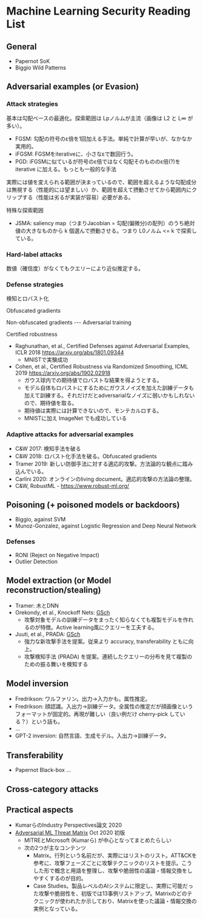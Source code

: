 # Machine Learning Security Reading List

## General
- Papernot SoK
- Biggio Wild Patterns

## Adversarial examples (or Evasion)

### Attack strategies
基本は勾配ベースの最適化。探索範囲は Lpノルムが主流（画像は L2 と L∞ が多い）。
- FGSM: 勾配の符号のε倍を1回加える手法。単純で計算が早いが、なかなか実用的。
- iFGSM: FGSMをiterativeに、小さなεで数回行う。
- PGD: iFGSMに似ているが符号のε倍ではなく勾配そのもののε倍(?)を iterative に加える。もっとも一般的な手法

実際には値を変えられる範囲が決まっているので、範囲を超えるような勾配成分は無視する（性能的には望ましい）か、範囲を超えて摂動させてから範囲内にクリップする（性能は劣るが実装が容易）必要がある。

特殊な探索範囲
- JSMA: saliency map（つまりJacobian = 勾配(偏微分)の配列）のうち絶対値の大きなものから k 個選んで摂動させる。つまり L0ノルム <= k で探索している。

### Hard-label attacks
数値（確信度）がなくてもクエリーにより近似推定する。

### Defense strategies
検知とロバスト化

Obfuscated gradients

Non-obfuscated gradients --- Adversarial training

Certified robustness
- Raghunathan, et al., Certified Defenses against Adversarial Examples, ICLR 2018 https://arxiv.org/abs/1801.09344
    - MNISTで実験成功
- Cohen, et al., Certified Robustness via Randomized Smoothing, ICML 2019 https://arxiv.org/abs/1902.02918
    - ガウス球内での期待値でロバストな結果を得ようとする。
    - モデル自体もロバストにするためにガウスノイズを加えた訓練データも加えて訓練する。それだけだとadversarialなノイズに弱いかもしれないので、期待値を取る。
    - 期待値は実際には計算できないので、モンテカルロする。
    - MNISTに加え ImageNet でも成功している

### Adaptive attacks for adversarial examples
- C&W 2017: 検知手法を破る
- C&W 2018: ロバスト化手法を破る。Obfuscated gradients
- Tramer 2019: 新しい防御手法に対する適応的攻撃。方法論的な観点に踏み込んでいる。
- Carlini 2020: オンラインのliving document。適応的攻撃の方法論の整理。
- C&W, RobustML - https://www.robust-ml.org/

## Poisoning (+ poisoned models or backdoors)
- Biggio, against SVM
- Munoz-Gonzalez, against Logistic Regression and Deep Neural Network

### Defenses
- RONI (Reject on Negative Impact)
- Outlier Detection

## Model extraction (or Model reconstruction/stealing)
- Tramer: 木とDNN
- Orekondy, et al., Knockoff Nets: [GSch](https://scholar.google.com/scholar?cluster=18254316857573945122&hl=ja&as_sdt=0,5)
    - 攻撃対象モデルの訓練データをまったく知らなくても複製モデルを作れるのが特徴。Active learning風にクエリーを工夫する。
- Juuti, et al., PRADA: [GSch](https://scholar.google.com/scholar?cluster=378782222120699560&hl=ja&as_sdt=0,5)
    - 強力な新攻撃手法を提案。従来より accuracy, transferability ともに向上。
    - 攻撃検知手法 (PRADA) を提案。連続したクエリーの分布を見て複製のための振る舞いを検知する

## Model inversion
- Fredrikson: ワルファリン。出力->入力かも。属性推定。
- Fredrikson: 顔認識。入出力->訓練データ。全属性の推定だが顔画像というフォーマットが固定的。再現が難しい（良い例だけ cherry-pick している？）という話も。
- ...
- GPT-2 inversion: 自然言語、生成モデル。入出力->訓練データ。

## Transferability
- Papernot Black-box ...

## Cross-category attacks

## Practical aspects
- KumarらのIndustry Perspectives論文 2020
- [Adversarial ML Threat Matrix](https://github.com/mitre/advmlthreatmatrix/blob/master/pages/case-studies-page.md) Oct 2020 初版
    - MITREとMicrosoft (Kumarら) が中心となってまとめたらしい
    - 次の2つが主なコンテンツ
        - Matrix。行列という名前だが、実際にはリストのリスト。ATT&CKを参考に、攻撃フェーズごとに攻撃テクニックのリストを提示。こうした形で概念と用語を整理し、攻撃や脆弱性の議論・情報交換をしやすくするのが目的。
        - Case Studies。製品レベルのAIシステムに限定し、実際に可能だった攻撃や脆弱性を、初版では13事例リストアップ。Matrixのどのテクニックが使われたか示しており、Matrixを使った議論・情報交換の実例となっている。
